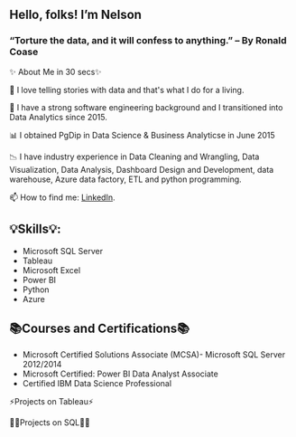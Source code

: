 ## Hello, folks! I’m Nelson
### “Torture the data, and it will confess to anything.” – By Ronald Coase

✨ About Me in 30 secs✨

👀 I love telling stories with data and that's what I do for a living.

💉 I have a strong software engineering background and I transitioned into Data Analytics since 2015.

📊 I obtained PgDip in Data Science & Business Analyticse in June 2015

📉 I have industry experience in Data Cleaning and Wrangling, Data Visualization, Data Analysis, Dashboard Design and Development, data warehouse, Azure data factory, ETL and python programming.

📫 How to find me: [LinkedIn](https://www.linkedin.com/in/godwill-nelson-ukaegbu/).

 
## 💡Skills💡:
- Microsoft SQL Server
- Tableau
- Microsoft Excel
- Power BI
- Python
- Azure







 

## 📚Courses and Certifications📚

-	Microsoft Certified Solutions Associate (MCSA)- Microsoft SQL Server  2012/2014
-	Microsoft Certified: Power BI Data Analyst Associate
-	Certified IBM Data Science Professional

 

⚡Projects on Tableau⚡



 

👩‍💻Projects on SQL👩‍💻



 
